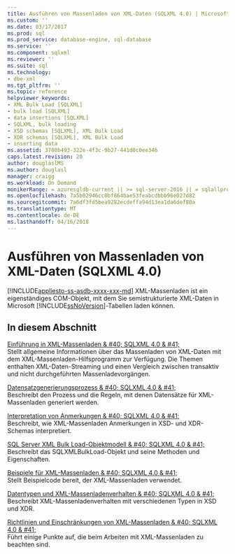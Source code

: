 ```yaml
---
title: Ausführen von Massenladen von XML-Daten (SQLXML 4.0) | Microsoft Docs
ms.custom: ''
ms.date: 03/17/2017
ms.prod: sql
ms.prod_service: database-engine, sql-database
ms.service: ''
ms.component: sqlxml
ms.reviewer: ''
ms.suite: sql
ms.technology:
- dbe-xml
ms.tgt_pltfrm: ''
ms.topic: reference
helpviewer_keywords:
- XML Bulk Load [SQLXML]
- bulk load [SQLXML]
- data insertions [SQLXML]
- SQLXML, bulk loading
- XSD schemas [SQLXML], XML Bulk Load
- XDR schemas [SQLXML], XML Bulk Load
- inserting data
ms.assetid: 3708b493-322e-4f3c-9b27-441d0c0ee346
caps.latest.revision: 20
author: douglaslMS
ms.author: douglasl
manager: craigg
ms.workload: On Demand
monikerRange: = azuresqldb-current || >= sql-server-2016 || = sqlallproducts-allversions
ms.openlocfilehash: 7a5b02946cc0bf864bae53feabcdbbb96e027d82
ms.sourcegitcommit: 7a6df3fd5bea9282ecdeffa94d13ea1da6def80a
ms.translationtype: MT
ms.contentlocale: de-DE
ms.lasthandoff: 04/16/2018
---
```

# <a name="performing-bulk-load-of-xml-data-sqlxml-40"></a>Ausführen von Massenladen von XML-Daten (SQLXML 4.0)
[!INCLUDE[appliesto-ss-asdb-xxxx-xxx-md](../../../includes/appliesto-ss-asdb-xxxx-xxx-md.md)]
  XML-Massenladen ist ein eigenständiges COM-Objekt, mit dem Sie semistrukturierte XML-Daten in Microsoft [!INCLUDE[ssNoVersion](../../../includes/ssnoversion-md.md)]-Tabellen laden können.  
  
## <a name="in-this-section"></a>In diesem Abschnitt  
 [Einführung in XML-Massenladen & #40; SQLXML 4.0 & #41;](../../../relational-databases/sqlxml-annotated-xsd-schemas-xpath-queries/bulk-load-xml/introduction-to-xml-bulk-load-sqlxml-4-0.md)  
 Stellt allgemeine Informationen über das Massenladen von XML-Daten mit dem XML-Massenladen-Hilfsprogramm zur Verfügung. Die Themen enthalten XML-Daten-Streaming und einen Vergleich zwischen transaktiv und nicht durchgeführten Massenladevorgängen.  
  
 [Datensatzgenerierungsprozess & #40; SQLXML 4.0 & #41;](../../../relational-databases/sqlxml-annotated-xsd-schemas-xpath-queries/bulk-load-xml/record-generation-process-sqlxml-4-0.md)  
 Beschreibt den Prozess und die Regeln, mit denen Datensätze für XML-Massenladen generiert werden.  
  
 [Interpretation von Anmerkungen & #40; SQLXML 4.0 & #41;](../../../relational-databases/sqlxml-annotated-xsd-schemas-xpath-queries/bulk-load-xml/annotation-interpretation-sqlxml-4-0.md)  
 Beschreibt, wie XML-Massenladen Anmerkungen in XSD- und XDR-Schemas interpretiert.  
  
 [SQL Server XML Bulk Load-Objektmodell & #40; SQLXML 4.0 & #41;](../../../relational-databases/sqlxml-annotated-xsd-schemas-xpath-queries/bulk-load-xml/sql-server-xml-bulk-load-object-model-sqlxml-4-0.md)  
 Beschreibt das SQLXMLBulkLoad-Objekt und seine Methoden und Eigenschaften.  
  
 [Beispiele für XML-Massenladen & #40; SQLXML 4.0 & #41;](../../../relational-databases/sqlxml-annotated-xsd-schemas-xpath-queries/bulk-load-xml/xml-bulk-load-examples-sqlxml-4-0.md)  
 Stellt Beispielcode bereit, der XML-Massenladen verwendet.  
  
 [Datentypen und XML-Massenladenverhalten & #40; SQLXML 4.0 & #41;](../../../relational-databases/sqlxml-annotated-xsd-schemas-xpath-queries/bulk-load-xml/data-types-and-xml-bulk-load-behavior-sqlxml-4-0.md)  
 Beschreibt XML-Massenladenverhalten mit verschiedenen Typen in XSD und XDR.  
  
 [Richtlinien und Einschränkungen von XML-Massenladen & #40; SQLXML 4.0 & #41;](../../../relational-databases/sqlxml-annotated-xsd-schemas-xpath-queries/bulk-load-xml/guidelines-and-limitations-of-xml-bulk-load-sqlxml-4-0.md)  
 Führt einige Punkte auf, die beim Arbeiten mit XML-Massenladen zu beachten sind.  
  
  
